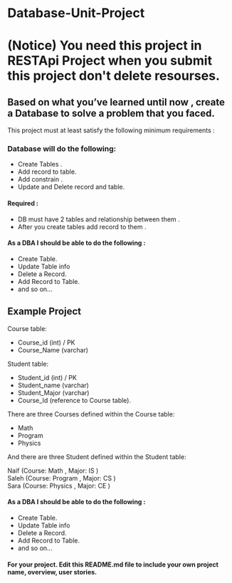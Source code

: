 # Database-Unit-Project

# (Notice) You need this project in RESTApi Project when you submit this project don't delete resourses. 

## Based on what you’ve learned until now , create a Database to solve a problem that you faced.
This project must at least satisfy the following minimum requirements :

### Database will do the following:
- Create Tables .
- Add record to table.
- Add constrain .
- Update and Delete record and table.

#### Required :
- DB must have 2 tables and relationship between them .
- After you create tables add record to them .

#### As a DBA I should be able to do the following :
- Create Table.
- Update Table info
- Delete a Record.
- Add Record to Table.
- and so on...


## Example Project 


Course table:
- Course_id (int) / PK
- Course_Name (varchar)

Student table:
- Student_id (int) / PK
- Student_name (varchar)
- Student_Major (varchar)
- Course_Id (reference to Course table).

There are three Courses defined within the Course table:
- Math
- Program 
- Physics

And there are three Student defined within the Student table:

Naif (Course: Math , Major: IS ) </br>
Saleh (Course: Program , Major: CS )</br>
Sara (Course: Physics , Major: CE )




#### As a DBA I should be able to do the following :
- Create Table.
- Update Table info
- Delete a Record.
- Add Record to Table.
- and so on...


#### For your project. Edit this README.md file to include your own project name, overview, user stories.
